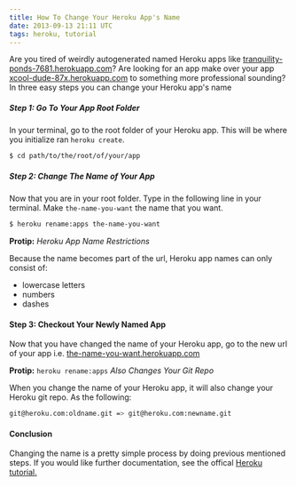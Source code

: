 ```yaml
---
title: How To Change Your Heroku App's Name
date: 2013-09-13 21:11 UTC
tags: heroku, tutorial
---
```


Are you tired of weirdly autogenerated named Heroku apps like [tranquility-ponds-7681.herokuapp.com](http://www.youtube.com/watch?v=QH2-TGUlwu4)? Are looking for an app make over your app [xcool-dude-87x.herokuapp.com](http://www.youtube.com/watch?v=QH2-TGUlwu4) to something more professional sounding? In three easy steps you can change your Heroku app's name

##### Step 1: Go To Your App Root Folder

In your terminal, go to the root folder of your Heroku app. This will be where you initialize ran `heroku create`.

```bash
$ cd path/to/the/root/of/your/app
```

##### Step 2: Change The Name of Your App

Now that you are in your root folder. Type in the following line in your terminal. Make `the-name-you-want` the name that you want.

```bash
$ heroku rename:apps the-name-you-want
```
**Protip:** *Heroku App Name Restrictions*

Because the name becomes part of the url, Heroku app names can only consist of:

* lowercase letters
* numbers
* dashes

#### Step 3: Checkout Your Newly Named App

Now that you have changed the name of your Heroku app, go to the new url of your app i.e. [the-name-you-want.herokuapp.com](the-name-you-want.herokuapp.com)

**Protip:** `heroku rename:apps` *Also Changes Your Git Repo*

When you change the name of your Heroku app, it will also change your Heroku git repo. As the following:

```bash
git@heroku.com:oldname.git => git@heroku.com:newname.git
```

#### Conclusion
Changing the name is a pretty simple process by doing previous mentioned steps. If you would like further documentation, see the offical [Heroku tutorial.](https://devcenter.heroku.com/articles/renaming-apps)
